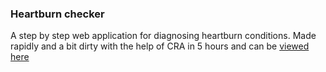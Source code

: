 ### Heartburn checker

A step by step web application for diagnosing heartburn conditions. Made rapidly and a bit dirty with the help of CRA in 5 hours and can be [viewed here](https://heartburn-checker.netlify.com/)
